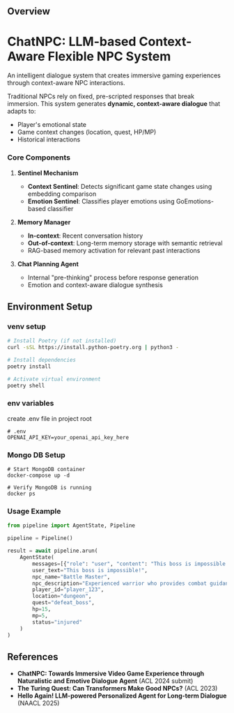 ## Overview

# ChatNPC: LLM-based Context-Aware Flexible NPC System
An intelligent dialogue system that creates immersive gaming experiences through context-aware NPC interactions.

Traditional NPCs rely on fixed, pre-scripted responses that break immersion. This system generates **dynamic, context-aware dialogue** that adapts to:
- Player's emotional state
- Game context changes (location, quest, HP/MP)
- Historical interactions

### Core Components

1. **Sentinel Mechanism**
   - **Context Sentinel**: Detects significant game state changes using embedding comparison
   - **Emotion Sentinel**: Classifies player emotions using GoEmotions-based classifier

2. **Memory Manager**
   - **In-context**: Recent conversation history
   - **Out-of-context**: Long-term memory storage with semantic retrieval
   - RAG-based memory activation for relevant past interactions

3. **Chat Planning Agent**
   - Internal "pre-thinking" process before response generation
   - Emotion and context-aware dialogue synthesis


## Environment Setup

### venv setup
```bash
# Install Poetry (if not installed)
curl -sSL https://install.python-poetry.org | python3 -

# Install dependencies
poetry install

# Activate virtual environment
poetry shell
```

### env variables
create .env file in project root
```shell
# .env
OPENAI_API_KEY=your_openai_api_key_here
```

### Mongo DB Setup

```shell
# Start MongoDB container
docker-compose up -d

# Verify MongoDB is running
docker ps
```



### Usage Example

```python
from pipeline import AgentState, Pipeline

pipeline = Pipeline()

result = await pipeline.arun(
    AgentState(
        messages=[{"role": "user", "content": "This boss is impossible!"}],
        user_text="This boss is impossible!",
        npc_name="Battle Master",
        npc_description="Experienced warrior who provides combat guidance",
        player_id="player_123",
        location="dungeon",
        quest="defeat_boss",
        hp=15,
        mp=5,
        status="injured"
    )
)

```


## References

- **ChatNPC: Towards Immersive Video Game Experience through Naturalistic and Emotive Dialogue Agent** (ACL 2024 submit)
- **The Turing Quest: Can Transformers Make Good NPCs?** (ACL 2023)
- **Hello Again! LLM-powered Personalized Agent for Long-term Dialogue** (NAACL 2025)
